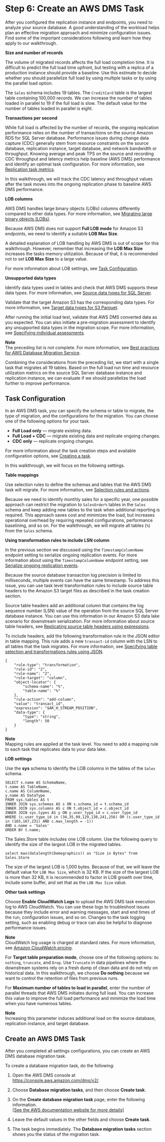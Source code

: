 # Step 6: Create an AWS DMS Task<a name="chap-rdssqlserver2s3datalake.steps.createtask"></a>

After you configured the replication instance and endpoints, you need to analyze your source database\. A good understanding of the workload helps plan an effective migration approach and minimize configuration issues\. Find some of the important considerations following and learn how they apply to our walkthrough\.

 **Size and number of records** 

The volume of migrated records affects the full load completion time\. It is difficult to predict the full load time upfront, but testing with a replica of a production instance should provide a baseline\. Use this estimate to decide whether you should parallelize full load by using multiple tasks or by using the parallel load option\.

The `Sales` schema includes 19 tables\. The `CreditCard` table is the largest table containing 100,000 records\. We can increase the number of tables loaded in parallel to 19 if the full load is slow\. The default value for the number of tables loaded in parallel is eight\.

 **Transactions per second** 

While full load is affected by the number of records, the ongoing replication performance relies on the number of transactions on the source Amazon RDS for SQL Server database\. Performance issues during change data capture \(CDC\) generally stem from resource constraints on the source database, replication instance, target database, and network bandwidth or throughput\. Knowing average and peak TPS on the source and recording CDC throughput and latency metrics help baseline \(AWS DMS\) performance and identify an optimal task configuration\. For more information, see [Replication task metrics](https://docs.aws.amazon.com/dms/latest/userguide/CHAP_Monitoring.html#CHAP_Monitoring.Metrics.Task)\.

In this walkthrough, we will track the CDC latency and throughput values after the task moves into the ongoing replication phase to baseline AWS DMS performance\.

 **LOB columns** 

 AWS DMS handles large binary objects \(LOBs\) columns differently compared to other data types\. For more information, see [Migrating large binary objects \(LOBs\)](https://docs.aws.amazon.com/dms/latest/userguide/CHAP_BestPractices.html#CHAP_BestPractices.LOBS)\.

Because AWS DMS does not support **Full LOB mode** for Amazon S3 endpoints, we need to identify a suitable **LOB Max Size**\.

A detailed explanation of LOB handling by AWS DMS is out of scope for this walkthrough\. However, remember that increasing the **LOB Max Size** increases the tasks memory utilization\. Because of that, it is recommended not to set **LOB Max Size** to a large value\.

For more information about LOB settings, see [Task Configuration](#chap-rdssqlserver2s3datalake.steps.createtask.configuration)\.

 **Unsupported data types** 

Identify data types used in tables and check that AWS DMS supports these data types\. For more information, see [Source data types for SQL Server](https://docs.aws.amazon.com/dms/latest/userguide/CHAP_Source.SQLServer.html#CHAP_Source.SQLServer.DataTypes)\.

Validate that the target Amazon S3 has the corresponding data types\. For more information, see [Target data types for S3 Parquet](https://docs.aws.amazon.com/dms/latest/userguide/CHAP_Target.S3.html#CHAP_Target.S3.DataTypes)\.

After running the initial load test, validate that AWS DMS converted data as you expected\. You can also initiate a pre\-migration assessment to identify any unsupported data types in the migration scope\. For more information, see [Specifying individual assessments](https://docs.aws.amazon.com/dms/latest/userguide/CHAP_Tasks.AssessmentReport1.html#CHAP_Tasks.AssessmentReport1.Individual)\.

**Note**  
The preceding list is not complete\. For more information, see [Best practices for AWS Database Migration Service](https://docs.aws.amazon.com/dms/latest/userguide/CHAP_BestPractices.html)\.

Combining the considerations from the preceding list, we start with a single task that migrates all 19 tables\. Based on the full load run time and resource utilization metrics on the source SQL Server database instance and replication instance, we can evaluate if we should parallelize the load further to improve performance\.

## Task Configuration<a name="chap-rdssqlserver2s3datalake.steps.createtask.configuration"></a>

In an AWS DMS task, you can specify the schema or table to migrate, the type of migration, and the configurations for the migration\. You can choose one of the following options for your task\.
+  **Full Load only** — migrate existing data\.
+  **Full Load \+ CDC** — migrate existing data and replicate ongoing changes\.
+  **CDC only** — replicate ongoing changes\.

For more information about the task creation steps and available configuration options, see [Creating a task](https://docs.aws.amazon.com/dms/latest/userguide/CHAP_Tasks.Creating.html)\.

In this walkthrough, we will focus on the following settings\.

 **Table mappings** 

Use selection rules to define the schemas and tables that the AWS DMS task will migrate\. For more information, see [Selection rules and actions](https://docs.aws.amazon.com/dms/latest/userguide/CHAP_Tasks.CustomizingTasks.TableMapping.SelectionTransformation.Selections.html)\.

Because we need to identify monthly sales for a specific year, one possible approach can restrict the migration to `SalesOrder%` tables in the `Sales` schema and keep adding new tables to the task when additional reporting is required\. This approach saves cost and minimizes the load, but increases operational overhead by requiring repeated configurations, performance baselining, and so on\. For the walkthrough, we will migrate all tables \(`%`\) from the `Sales` schema\.

 **Using transformation rules to include LSN column** 

In the previous section we discussed using the `TimestampColumnName` endpoint setting to serialize ongoing replication events\. For more information about using the `TimestampColumnName` endpoint setting, see [Serialize ongoing replication events](chap-rdssqlserver2s3datalake.steps.targetendpoint.md#chap-rdssqlserver2s3datalake.steps.targetendpoint.considerations.serialize)\.

Because the source database transaction log precision is limited to milliseconds, multiple events can have the same timestamp\. To address this issue, you can use task level transformation rules to include source table headers to the Amazon S3 target files as described in the task creation section\.

Source table headers add an additional column that contains the log sequence number \(LSN\) value of the operation from the source SQL Server database instance\. You can use this information in our Amazon S3 data lake scenario for downstream serialization\. For more information about source table headers, see [Replicating source table headers using expressions](https://docs.aws.amazon.com/dms/latest/userguide/CHAP_Tasks.CustomizingTasks.TableMapping.SelectionTransformation.Expressions.html#CHAP_Tasks.CustomizingTasks.TableMapping.SelectionTransformation.Expressions-Headers)\.

To include headers, add the following transformation rule in the JSON editor in table mapping\. This rule adds a new `transact-id` column with the LSN to all tables that the task migrates\. For more information, see [Specifying table selection and transformations rules using JSON](https://docs.aws.amazon.com/dms/latest/userguide/CHAP_Tasks.CustomizingTasks.TableMapping.SelectionTransformation.html)\.

```
{
    "rule-type": "transformation",
    "rule-id": "2",
    "rule-name": "2",
    "rule-target": "column",
    "object-locator": {
        "schema-name": "%",
        "table-name": "%"
    },
    "rule-action": "add-column",
    "value": "transact_id",
    "expression": "$AR_H_STREAM_POSITION",
    "data-type": {
        "type": "string",
        "length": 50
    }
}
```

**Note**  
Mapping rules are applied at the task level\. You need to add a mapping rule to each task that replicates data to your data lake\.

 **LOB settings** 

Use the **sys** schema to identify the LOB columns in the tables of the `Sales` schema\.

```
SELECT s.name AS SchemaName,
t.name AS TableName,
c.name AS ColumnName,
y.name AS DataType
FROM sys.tables AS t
INNER JOIN sys.schemas AS s ON s.schema_id = t.schema_id
INNER JOIN sys.columns AS c ON t.object_id = c.object_id
INNER JOIN sys.types AS y ON y.user_type_id = c.user_type_id
WHERE (c.user_type_id in (34,35,99,129,130,241,256) OR (c.user_type_id in (165,167,231) AND c.max_length = -1))
AND s.name = 'Sales'
ORDER BY t.name;
```

The Sales\.Store table includes one LOB column\. Use the following query to identify the size of the largest LOB in the migrated tables\.

```
select max(datalength(Demographics)) as "Size in Bytes" from Sales.Store
```

The size of the largest LOB is 1,000 bytes\. Because of that, we will leave the default value for `LOB Max Size`, which is 32 KB\. If the size of the largest LOB is more than 32 KB, it is recommended to factor in LOB growth over time, include some buffer, and set that as the `LOB Max Size` value\.

 **Other task settings** 

Choose **Enable CloudWatch Logs** to upload the AWS DMS task execution log to AWS CloudWatch\. You can use these logs to troubleshoot issues because they include error and warning messages, start and end times of the run, configuration issues, and so on\. Changes to the task logging setting, such as enabling debug or trace can also be helpful to diagnose performance issues\.

**Note**  
CloudWatch log usage is charged at standard rates\. For more information, see [Amazon CloudWatch pricing](https://aws.amazon.com/cloudwatch/pricing/)\.

For **Target table preparation mode**, choose one of the following options: `Do nothing`, `truncate`, and `Drop`\. Use `Truncate` in data pipelines where the downstream systems rely on a fresh dump of clean data and do not rely on historical data\. In this walkthrough, we choose **Do nothing** because we want to control the retention of files from previous runs\.

For **Maximum number of tables to load in parallel**, enter the number of parallel threads that AWS DMS initiates during full load\. You can increase this value to improve the full load performance and minimize the load time when you have numerous tables\.

**Note**  
Increasing this parameter induces additional load on the source database, replication instance, and target database\.

## Create an AWS DMS Task<a name="chap-rdssqlserver2s3datalake.steps.createtask.create"></a>

After you completed all settings configurations, you can create an AWS DMS database migration task\.

To create a database migration task, do the following:

1. Open the AWS DMS console at [https://console\.aws\.amazon\.com/dms/v2/](https://console.aws.amazon.com/dms/v2/)\.

1. Choose **Database migration tasks**, and then choose **Create task**\.

1. On the **Create database migration task** page, enter the following information\.    
[\[See the AWS documentation website for more details\]](http://docs.aws.amazon.com/dms/latest/sbs/chap-rdssqlserver2s3datalake.steps.createtask.html)

1. Leave the default values in the other fields and choose **Create task**\.

1. The task begins immediately\. The **Database migration tasks** section shows you the status of the migration task\.